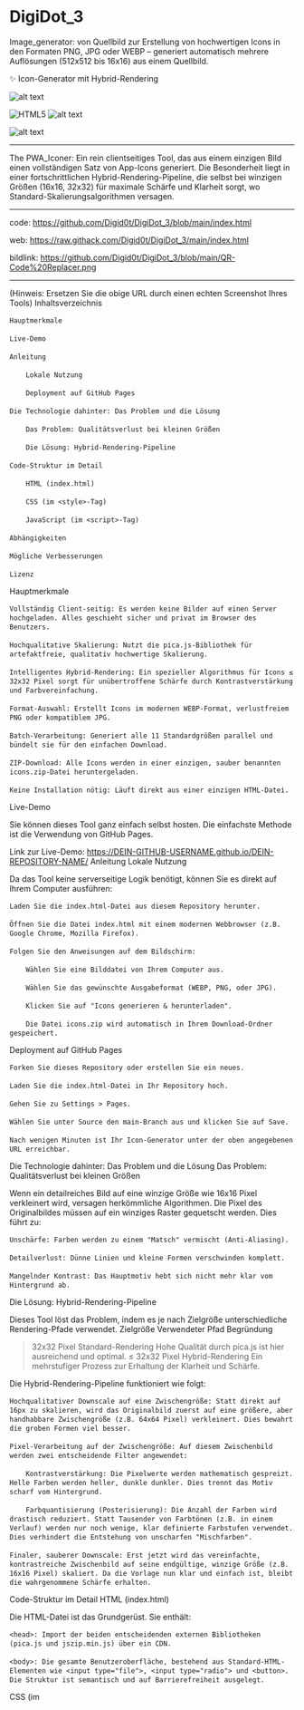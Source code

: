 # DigiDot_3
Image_generator: von Quellbild zur Erstellung von hochwertigen Icons in den Formaten PNG, JPG oder WEBP – generiert automatisch mehrere Auflösungen (512x512 bis 16x16) aus einem Quellbild.

✨ Icon-Generator mit Hybrid-Rendering

![alt text](https://img.shields.io/badge/Lizenz-MIT-blue.svg)

![HTML5](https://img.shields.io/badge/Technologie-HTML5-orange.svg)
![alt text](https://img.shields.io/badge/Technologie-Vanilla_JS-yellow.svg)


![alt text](https://img.shields.io/badge/Abhängigkeiten-Pica_&_JSZip-orange.svg)
____

The PWA_Iconer:
Ein rein clientseitiges Tool, das aus einem einzigen Bild einen vollständigen Satz von App-Icons generiert. Die Besonderheit liegt in einer fortschrittlichen Hybrid-Rendering-Pipeline, die selbst bei winzigen Größen (16x16, 32x32) für maximale Schärfe und Klarheit sorgt, wo Standard-Skalierungsalgorithmen versagen.

____

code:
https://github.com/Digid0t/DigiDot_3/blob/main/index.html

web:
https://raw.githack.com/Digid0t/DigiDot_3/main/index.html

bildlink:
https://github.com/Digid0t/DigiDot_3/blob/main/QR-Code%20Replacer.png

____

(Hinweis: Ersetzen Sie die obige URL durch einen echten Screenshot Ihres Tools)
Inhaltsverzeichnis

    Hauptmerkmale

    Live-Demo

    Anleitung

        Lokale Nutzung

        Deployment auf GitHub Pages

    Die Technologie dahinter: Das Problem und die Lösung

        Das Problem: Qualitätsverlust bei kleinen Größen

        Die Lösung: Hybrid-Rendering-Pipeline

    Code-Struktur im Detail

        HTML (index.html)

        CSS (im <style>-Tag)

        JavaScript (im <script>-Tag)

    Abhängigkeiten

    Mögliche Verbesserungen

    Lizenz

Hauptmerkmale

    Vollständig Client-seitig: Es werden keine Bilder auf einen Server hochgeladen. Alles geschieht sicher und privat im Browser des Benutzers.

    Hochqualitative Skalierung: Nutzt die pica.js-Bibliothek für artefaktfreie, qualitativ hochwertige Skalierung.

    Intelligentes Hybrid-Rendering: Ein spezieller Algorithmus für Icons ≤ 32x32 Pixel sorgt für unübertroffene Schärfe durch Kontrastverstärkung und Farbvereinfachung.

    Format-Auswahl: Erstellt Icons im modernen WEBP-Format, verlustfreiem PNG oder kompatiblem JPG.

    Batch-Verarbeitung: Generiert alle 11 Standardgrößen parallel und bündelt sie für den einfachen Download.

    ZIP-Download: Alle Icons werden in einer einzigen, sauber benannten icons.zip-Datei heruntergeladen.

    Keine Installation nötig: Läuft direkt aus einer einzigen HTML-Datei.

Live-Demo

Sie können dieses Tool ganz einfach selbst hosten. Die einfachste Methode ist die Verwendung von GitHub Pages.

Link zur Live-Demo: https://DEIN-GITHUB-USERNAME.github.io/DEIN-REPOSITORY-NAME/
Anleitung
Lokale Nutzung

Da das Tool keine serverseitige Logik benötigt, können Sie es direkt auf Ihrem Computer ausführen:

    Laden Sie die index.html-Datei aus diesem Repository herunter.

    Öffnen Sie die Datei index.html mit einem modernen Webbrowser (z.B. Google Chrome, Mozilla Firefox).

    Folgen Sie den Anweisungen auf dem Bildschirm:

        Wählen Sie eine Bilddatei von Ihrem Computer aus.

        Wählen Sie das gewünschte Ausgabeformat (WEBP, PNG, oder JPG).

        Klicken Sie auf "Icons generieren & herunterladen".

        Die Datei icons.zip wird automatisch in Ihrem Download-Ordner gespeichert.

Deployment auf GitHub Pages

    Forken Sie dieses Repository oder erstellen Sie ein neues.

    Laden Sie die index.html-Datei in Ihr Repository hoch.

    Gehen Sie zu Settings > Pages.

    Wählen Sie unter Source den main-Branch aus und klicken Sie auf Save.

    Nach wenigen Minuten ist Ihr Icon-Generator unter der oben angegebenen URL erreichbar.

Die Technologie dahinter: Das Problem und die Lösung
Das Problem: Qualitätsverlust bei kleinen Größen

Wenn ein detailreiches Bild auf eine winzige Größe wie 16x16 Pixel verkleinert wird, versagen herkömmliche Algorithmen. Die Pixel des Originalbildes müssen auf ein winziges Raster gequetscht werden. Dies führt zu:

    Unschärfe: Farben werden zu einem "Matsch" vermischt (Anti-Aliasing).

    Detailverlust: Dünne Linien und kleine Formen verschwinden komplett.

    Mangelnder Kontrast: Das Hauptmotiv hebt sich nicht mehr klar vom Hintergrund ab.

Die Lösung: Hybrid-Rendering-Pipeline

Dieses Tool löst das Problem, indem es je nach Zielgröße unterschiedliche Rendering-Pfade verwendet.
Zielgröße	Verwendeter Pfad	Begründung
> 32x32 Pixel	Standard-Rendering	Hohe Qualität durch pica.js ist hier ausreichend und optimal.
≤ 32x32 Pixel	Hybrid-Rendering	Ein mehrstufiger Prozess zur Erhaltung der Klarheit und Schärfe.

Die Hybrid-Rendering-Pipeline funktioniert wie folgt:

    Hochqualitativer Downscale auf eine Zwischengröße: Statt direkt auf 16px zu skalieren, wird das Originalbild zuerst auf eine größere, aber handhabbare Zwischengröße (z.B. 64x64 Pixel) verkleinert. Dies bewahrt die groben Formen viel besser.

    Pixel-Verarbeitung auf der Zwischengröße: Auf diesem Zwischenbild werden zwei entscheidende Filter angewendet:

        Kontrastverstärkung: Die Pixelwerte werden mathematisch gespreizt. Helle Farben werden heller, dunkle dunkler. Dies trennt das Motiv scharf vom Hintergrund.

        Farbquantisierung (Posterisierung): Die Anzahl der Farben wird drastisch reduziert. Statt Tausender von Farbtönen (z.B. in einem Verlauf) werden nur noch wenige, klar definierte Farbstufen verwendet. Dies verhindert die Entstehung von unscharfen "Mischfarben".

    Finaler, sauberer Downscale: Erst jetzt wird das vereinfachte, kontrastreiche Zwischenbild auf seine endgültige, winzige Größe (z.B. 16x16 Pixel) skaliert. Da die Vorlage nun klar und einfach ist, bleibt die wahrgenommene Schärfe erhalten.

Code-Struktur im Detail
HTML (index.html)

Die HTML-Datei ist das Grundgerüst. Sie enthält:

    <head>: Import der beiden entscheidenden externen Bibliotheken (pica.js und jszip.min.js) über ein CDN.

    <body>: Die gesamte Benutzeroberfläche, bestehend aus Standard-HTML-Elementen wie <input type="file">, <input type="radio"> und <button>. Die Struktur ist semantisch und auf Barrierefreiheit ausgelegt.

CSS (im <style>-Tag)

Das Styling wird direkt in der HTML-Datei gehalten, um die Portabilität zu gewährleisten.

    CSS-Variablen (:root): Das gesamte Farbschema ist zentral an einer Stelle definiert und kann leicht angepasst werden.

    Flexbox-Layout: Wird genutzt, um den Hauptcontainer auf der Seite zu zentrieren.

    Dynamische Zustände: CSS-Selektoren wie :disabled und :hover sorgen für visuelles Feedback bei der Interaktion mit den Steuerelementen.

    Lade-Animation: Eine einfache @keyframes-Animation erzeugt das rotierende Ladesymbol.

JavaScript (im <script>-Tag)

Dies ist das Gehirn des Tools. Der Code ist in logische Funktionen aufgeteilt:

    Event-Listener: Überwachen die Interaktionen des Benutzers mit dem Dateiauswahlfeld und dem Generierungs-Button und lösen die entsprechenden Aktionen aus.

    Hauptorchestrierung (generateBtn.addEventListener):

        Verwendet async/await für sauberen, asynchronen Code.

        Nutzt Promise.all(), um die Generierung aller 11 Icons parallel zu starten und zu warten, bis alle fertig sind, bevor die ZIP-Datei erstellt wird.

    Bildverarbeitungs-Funktionen:

        resizeImageStandard(): Implementiert den einfachen Pfad für größere Icons unter Verwendung von pica.resize().

        resizeImageHybrid(): Implementiert die komplexe Pipeline für kleine Icons. Dies ist die Kernfunktion für die Qualitätsverbesserung.

        applyPixelFilters(): Eine Low-Level-Funktion, die direkt auf den rohen Pixeldaten (ImageData) operiert, um die Kontrast- und Posterisierungsfilter anzuwenden.

    Hilfsfunktionen:

        loadImage(): Konvertiert die ausgewählte Datei in ein nutzbares Image-Objekt.

        setLoadingState(), downloadZip(), resetUI(): Bündeln wiederkehrende UI-Manipulationen, um den Code sauber und wartbar zu halten (DRY - Don't Repeat Yourself).

Abhängigkeiten

Dieses Tool ist auf zwei exzellente Open-Source-Bibliotheken angewiesen:

    pica.js: Eine hochperformante Bibliothek für die qualitativ hochwertige clientseitige Bildskalierung. Sie verwendet Lanczos-Filter, um bessere Ergebnisse als die native Browser-Implementierung zu erzielen.

    JSZip: Eine Bibliothek zum Erstellen, Lesen und Bearbeiten von .zip-Dateien mit JavaScript.

Mögliche Verbesserungen

    Web Worker: Für sehr große Originalbilder könnte die Bildverarbeitung die Benutzeroberfläche kurzzeitig blockieren. Die Auslagerung des Prozesses in einen Web Worker würde für ein 100% flüssiges Erlebnis sorgen.

    Konfigurierbare Filter: Fortgeschrittene Benutzer könnten von der Möglichkeit profitieren, die Stärke des Kontrasts oder die Anzahl der Farben bei der Posterisierung selbst einzustellen.

    Drag & Drop: Implementierung einer Drag-and-Drop-Zone für eine noch einfachere Dateiauswahl.

    SVG-Unterstützung: Erkennen, ob eine SVG-Datei hochgeladen wurde, und diese direkt ohne Qualitätsverlust rastern.

Lizenz

Dieses Projekt steht unter der MIT-Lizenz. Details finden Sie in der LICENSE-Datei. Sie können den Code frei verwenden, modifizieren und verbreiten.

_____

![PWA_Iconer](https://raw.githubusercontent.com/Digid0t/DigiDot_3/main/PWA_Iconer.png)


_____

<img src="https://raw.githubusercontent.com/Digid0t/DigiDot_3/main/QR-CodeIMG.png" alt="DigiDot 3 QR Code" width="300">

____
